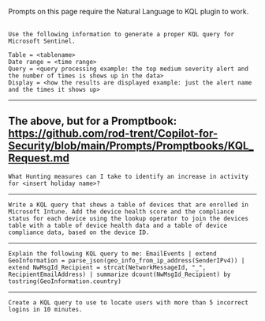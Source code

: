 Prompts on this page require the Natural Language to KQL plugin to work.
<br><br>
```
Use the following information to generate a proper KQL query for Microsoft Sentinel.

Table = <tablename>
Date range = <time range>
Query = <query processing example: the top medium severity alert and the number of times is shows up in the data>
Display = <how the results are displayed example: just the alert name and the times it shows up>
```
---
The above, but for a Promptbook: https://github.com/rod-trent/Copilot-for-Security/blob/main/Prompts/Promptbooks/KQL_Request.md
---
```
What Hunting measures can I take to identify an increase in activity for <insert holiday name>?
```
---
```
Write a KQL query that shows a table of devices that are enrolled in Microsoft Intune. Add the device health score and the compliance status for each device using the lookup operator to join the devices table with a table of device health data and a table of device compliance data, based on the device ID.
```
---
```
Explain the following KQL query to me: EmailEvents | extend GeoInformation = parse_json(geo_info_from_ip_address(SenderIPv4)) | extend NwMsgId_Recipient = strcat(NetworkMessageId, "_", RecipientEmailAddress) | summarize dcount(NwMsgId_Recipient) by tostring(GeoInformation.country)
```
---
```
Create a KQL query to use to locate users with more than 5 incorrect logins in 10 minutes.
```
